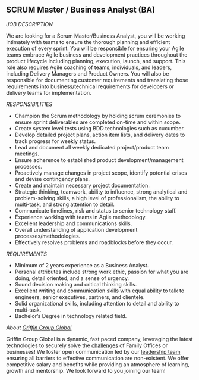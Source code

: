 ## SCRUM Master / Business Analyst (BA)

*JOB DESCRIPTION*

We are looking for a Scrum Master/Business Analyst, you will be working intimately with teams to ensure the thorough planning and efficient execution of every sprint. You will be responsible for ensuring your Agile teams embrace Agile business and development practices throughout the product lifecycle including planning, execution, launch, and support. This role also requires Agile coaching of teams, individuals, and leaders, including Delivery Managers and Product Owners. You will also be responsible for documenting customer requirements and translating those requirements into business/technical requirements for developers or delivery teams for implementation.

*RESPONSIBILITIES*

* Champion the Scrum methodology by holding scrum ceremonies to ensure sprint deliverables are completed on-time and within scope.
* Create system level tests using BDD technologies such as cucumber.
* Develop detailed project plans, action item lists, and delivery dates to track progress for weekly status.
* Lead and document all weekly dedicated project/product team meetings.
* Ensure adherence to established product development/management processes.
* Proactively manage changes in project scope, identify potential crises and devise contingency plans.
* Create and maintain necessary project documentation.
* Strategic thinking, teamwork, ability to influence, strong analytical and problem-solving skills, a high level of professionalism, the ability to multi-task, and strong attention to detail.
* Communicate timelines, risk and status to senior technology staff.
* Experience working with teams in Agile methodology.
* Excellent leadership and communications skills.
* Overall understanding of application development processes/methodologies.
* Effectively resolves problems and roadblocks before they occur.

*REQUIREMENTS*

* Minimum of 2 years experience as a Business Analyst.
* Personal attributes include strong work ethic, passion for what you are doing, detail oriented, and a sense of urgency.
* Sound decision making and critical thinking skills.
* Excellent writing and communication skills with equal ability to talk to engineers, senior executives, partners, and clientele.
* Solid organizational skills, including attention to detail and ability to multi-task.
* Bachelor’s Degree in technology related field.

*About [Griffin Group Global][1]*

Griffin Group Global is a dynamic, fast paced company, leveraging the latest technologies to securely solve the [challenges][2] of Family Offices or businesses! We foster open communication led by our [leadership team][3] ensuring all barriers to effective communication are non-existent. We offer competitive salary and benefits while providing an atmosphere of learning, growth and mentorship. We look forward to you joining our team!


[1]: https://www.griffingroupgloabl.com
[2]: https://www.griffingroupglobal.com/gravity/#gravity-micro-services
[3]: https://www.griffingroupglobal.com/#meet-our-team
